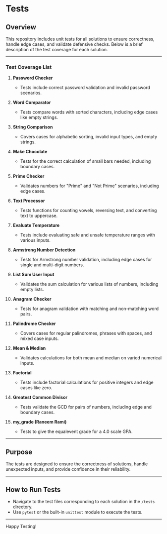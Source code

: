 # Tests

## Overview

This repository includes unit tests for all solutions to ensure correctness,
handle edge cases, and validate defensive checks. Below is a brief description
of the test coverage for each solution.

---

### Test Coverage List

1. **Password Checker**
   - Tests include correct password validation and invalid password scenarios.

2. **Word Comparator**
   - Tests compare words with sorted characters, including edge cases like
     empty strings.

3. **String Comparison**
   - Covers cases for alphabetic sorting, invalid input types, and empty strings.

4. **Make Chocolate**
   - Tests for the correct calculation of small bars needed, including boundary cases.

5. **Prime Checker**
   - Validates numbers for "Prime" and "Not Prime" scenarios, including edge cases.

6. **Text Processor**
   - Tests functions for counting vowels, reversing text, and converting text
     to uppercase.

7. **Evaluate Temperature**
   - Tests include evaluating safe and unsafe temperature ranges with various inputs.

8. **Armstrong Number Detection**
   - Tests for Armstrong number validation, including edge cases for single
     and multi-digit numbers.

9. **List Sum User Input**
   - Validates the sum calculation for various lists of numbers, including
     empty lists.

10. **Anagram Checker**
    - Tests for anagram validation with matching and non-matching word pairs.

11. **Palindrome Checker**
    - Covers cases for regular palindromes, phrases with spaces, and mixed case inputs.

12. **Mean & Median**
    - Validates calculations for both mean and median on varied numerical inputs.

13. **Factorial**
    - Tests include factorial calculations for positive integers and edge cases
      like zero.

14. **Greatest Common Divisor**
    - Tests validate the GCD for pairs of numbers, including edge and boundary cases.

15. **my_grade (Raneem Rami)**
    - Tests to give the equalevent grade for a 4.0 scale GPA.
  
---

## Purpose

The tests are designed to ensure the correctness of solutions, handle unexpected
inputs, and provide confidence in their reliability.

---

## How to Run Tests

- Navigate to the test files corresponding to each solution in the `/tests` directory.
- Use `pytest` or the built-in `unittest` module to execute the tests.

---

Happy Testing!
